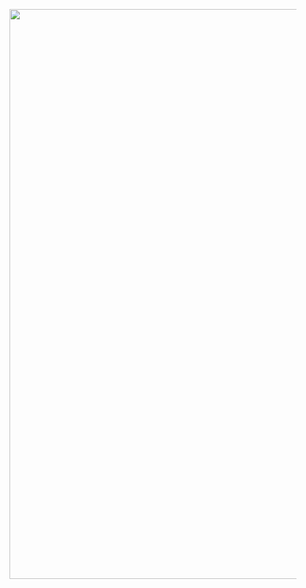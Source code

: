 <html><head>
<script type="text/javascript" src="https://cdnjs.cloudflare.com/ajax/libs/howler/2.0.3/howler.min.js"></script>
<!-- instagram @myanmessalih-->
<title>Hacked - xxHSYNwq</title>
<meta property="og:image" content="https://s1.postimg.org/13pocq3san/5h311-1nj3c706.jpg">
<!-- instagram @myanmessalih-->
<meta http-equiv="Content-Type" content="text/html; charset=utf-8">

<!-- instagram @myanmessalih-->




<meta charset="utf-8"> <meta name="viewport" content="width=device-width, initial-scale=1"> <script type="text/javascript" src="https://cdnjs.cloudflare.com/ajax/libs/howler/2.0.3/howler.min.js"></script> <link rel="stylesheet" type="text/css" href="css/bootstrap.css"> <link rel="stylesheet" type="text/css" href="css/bootstrap.min.css"> <link rel="stylesheet" type="text/css" href="css/style.css"> <link rel="stylesheet" href="https://maxcdn.bootstrapcdn.com/bootstrap/3.3.7/css/bootstrap.min.css"> <link href="http://fonts.googleapis.com/css?family=Varela+Round" rel="stylesheet" type="text/css"> <script type="text/javascript" src="js/bootstrap.min.js"></script> <script type="text/javascript" src="js/jquery.js"></script> <script type="text/javascript" src="js/jquery-1.10.2.min.js.download"></script> <script src="https://ajax.googleapis.com/ajax/libs/jquery/3.1.1/jquery.min.js"></script> <script src="https://maxcdn.bootstrapcdn.com/bootstrap/3.3.7/js/bootstrap.min.js"></script> <style type="text/css"> @import url('https://fonts.googleapis.com/css?family=Nunito');@import url('https://fonts.googleapis.com/css?family=Poiret+One');body, html {height: 100%;background-repeat: no-repeat; /*background-image: linear-gradient(rgb(12, 97, 33),rgb(104, 145, 162));*/background:black;position: relative;}#particles-js{ width: 100%; height: 100%; background-size: cover; background-position: 50% 50%; position: fixed; top: 0px; z-index:1;}h1{font:1.5em Cinzel,serif;font-weight:400;letter-spacing:.35em;text-shadow:0 0 25px rgba(254,254,255,.85);width:70%} } footer { margin: 20%; }
#a {
onmousedown:stop;
animation-name: rotate ;
animation-duration: 5s;
animation-play-state: running;
animation-timing-function: linear;
animation-iteration-count: infinite;
opacity: 1.0;filter: alpha(opacity=50);} img:hover {opacity: 1.0;filter: alpha(opacity=100);}
@keyframes rotate{
10% {transform:rotateY(36deg)}
20% {transform:rotateY(72deg)}
30% {transform:rotateY(108deg)}
40% {transform:rotateY(144deg)}
50% {transform:rotateY(180deg)}
60% {transform:rotateY(216deg)}
70% {transform:rotateY(252deg)}
80% {transform:rotateY(288deg)}
90% {transform:rotateY(324deg)}
100% {transform:rotateY(360deg)}
}
</style>
<!-- instagram @myanmessalih-->

</head> <body><center>
<!-- instagram @myanmessalih-->
  
<!-- instagram @myanmessalih-->
<img src="https://blog.internetvista.com/wp-content/uploads/2018/02/website-defacement.gif" width="1000">

</center><br><br> <b><b> <div id="particles-js"><canvas class="particles-js-canvas-el" style="width: 100%; height: 100%;" width="1365" height="949"></canvas></div> <!--<script type="text/javascript" src="https://cdnjs.cloudflare.com/ajax/libs/particles.js/2.0.0/particles.min.js"></script>--> <script type="text/javascript">$.getScript("https://cdnjs.cloudflare.com/ajax/libs/particles.js/2.0.0/particles.min.js", function(){ particlesJS('particles-js', { "particles": { "number": { "value": 80, "density": { "enable": true, "value_area": 800 } }, "color": { "value": "#ffffff" }, "shape": { "type": "circle", "stroke": { "width": 0, "color": "#000000" }, "polygon": { "nb_sides": 5 }, "image": { "width": 100, "height": 100 } }, "opacity": { "value": 0.5, "random": false, "anim": { "enable": false, "speed": 1, "opacity_min": 0.1, "sync": false } }, "size": { "value": 5, "random": true, "anim": { "enable": false, "speed": 40, "size_min": 0.1, "sync": false } }, "line_linked": { "enable": true, "distance": 150, "color": "#ffffff", "opacity": 0.4, "width": 1 }, "move": { "enable": true, "speed": 6, "direction": "none", "random": false, "straight": false, "out_mode": "out", "attract": { "enable": false, "rotateX": 600, "rotateY": 1200 } } }, "interactivity": { "detect_on": "canvas", "events": { "onhover": { "enable": true, "mode": "repulse" }, "onclick": { "enable": true, "mode": "push" }, "resize": true }, "modes": { "grab": { "distance": 400, "line_linked": { "opacity": 1 } }, "bubble": { "distance": 400, "size": 40, "duration": 2, "opacity": 8, "speed": 3 }, "repulse": { "distance": 200 }, "push": { "particles_nb": 4 }, "remove": { "particles_nb": 2 } } }, "retina_detect": true, "config_demo": { "hide_card": false, "background_color": "#b61924", "background_image": "", "background_position": "50% 50%", "background_repeat": "no-repeat", "background_size": "cover" } } );}); </script> <script> // This script and many more from// http://rainbow.arch.scriptmania.comif (document.getElementById){// Plenty of black gives a better sparkle effect.showerCol=new Array('#000000','#ff0000','#ffffff','#000000','#00ff00','#ff00ff','#ffffff','#ffa500','#000000','#fff000');launchCol=new Array('#ffff00','#ff00ff','#00ffff','#ffffff','#ff8000');runSpeed=70; //setTimeout speed.// *** DO NOT EDIT BELOW ***var yPos=200;var xPos=200;var explosionSize=200;var launchColour='#ffff80';var timer=null;var dims=8;var evn=360/14;firework=new Array();var ieType=(typeof window.innerWidth != 'number');var ieRef=((ieType) && (document.compatMode) && (document.compatMode.indexOf("CSS") != -1))?document.documentElement:document.body;thisStep=0;step=5;for (i=0; i < 14; i++){document.write(' <div id="sparks'+i+'" style="position:absolute;top:0px;left:0px;border-radius:50%;height:'+dims+'px;width:'+dims+';font-size:'+dims+';background-color:'+launchColour+'"> &lt;\/div&gt;'); firework=document.getElementById(&quot;sparks&quot;+i).style; } function winDims(){ winH=(ieType)?ieRef.clientHeight:window.innerHeight; winW=(ieType)?ieRef.clientWidth:window.innerWidth; bestFit=(winW &gt;= winH)?winH:winW; } winDims(); window.onresize=new Function(&quot;winDims()&quot;); function Reset(){ var dsy=(ieType)?ieRef.scrollTop:window.pageYOffset; thisStep=-1; launchColour = launchCol[Math.floor(Math.random()*launchCol.length)]; explosionSize=Math.round(100+Math.random()*(bestFit/4)); yPos = explosionSize+Math.round(Math.random()*(winH-(explosionSize*2.2)))+dsy; xPos = explosionSize+Math.round(Math.random()*(winW-(explosionSize*2.2))); for (i=0; i &lt; 14; i++){ firework.backgroundColor=launchColour; firework.width=dims+&quot;px&quot;; firework.height=dims+&quot;px&quot;; firework.fontSize=dims+&quot;px&quot;; } Fireworks(); } function Fireworks(){ thisStep+=step; timer=setTimeout(&quot;Fireworks()&quot;,runSpeed); for (i=0; i &lt; 14; i++){ firework.top = yPos + explosionSize * Math.sin(i*evn*Math.PI/180)*Math.sin(thisStep/100)+&quot;px&quot;; firework.left= xPos + explosionSize * Math.cos(i*evn*Math.PI/180)*Math.sin(thisStep/100)+&quot;px&quot;; if (thisStep &gt; 100){ var dims_change=(explosionSize &lt; 150)?dims:Math.round(dims+Math.random()*2); firework.backgroundColor=showerCol[Math.floor(Math.random()*showerCol.length)]; firework.width=dims_change+&quot;px&quot;; firework.height=dims_change+&quot;px&quot;; firework.fontSize=dims_change+&quot;px&quot;; } } if (thisStep &gt; 140){ clearTimeout(timer); Reset(); } } window.onload=Fireworks; } </div> </script></b></b><div align="center" class="a"><font color="white"></font></div><font color="white"><br><div align="center"></div><br> </font></body></html>


<!-- instagram @myanmessalih-->

</html><!-- instagram @myanmessalih-->
